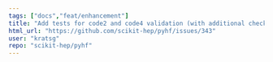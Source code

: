 ```yaml
---
tags: ["docs","feat/enhancement"]
title: "Add tests for code2 and code4 validation (with additional checks on code4's alpha0)"
html_url: "https://github.com/scikit-hep/pyhf/issues/343"
user: "kratsg"
repo: "scikit-hep/pyhf"
---
```


